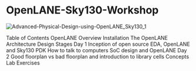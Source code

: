 # OpenLANE-Sky130-Workshop
![Advanced-Physical-Design-using-OpenLANE_Sky130_1](https://user-images.githubusercontent.com/43217931/113993308-f5f2f980-9871-11eb-8ba5-9d6db95086aa.png)

Table of Contents
OpenLANE Overview
Installation
The OpenLANE Architecture
Design Stages
Day 1 Inception of open source EDA, OpenLANE and Sky130 PDK
How to talk to computers
SoC design and OpenLANE
Day 2 Good floorplan vs bad floorplan and introduction to library cells
Concepts
Lab Exercises
